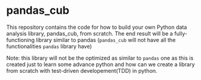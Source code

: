 # pandas_cub
This repository contains the code for how to build your own Python data analysis library, pandas_cub, from scratch. The end result will be a fully-functioning library similar to pandas (`pandas_cub` will not have all the functionalities `pandas` library have)

Note: this library will not be the optimized as similar to `pandas` one as this is created just to learn some advance python and how can we create a library from scratch with test-driven developement(TDD) in python.

